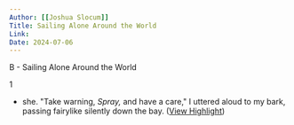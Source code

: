 ```yaml
---
Author: [[Joshua Slocum]]
Title: Sailing Alone Around the World
Link: 
Date: 2024-07-06
---
```

B - Sailing Alone Around the World

1
- she. "Take warning, *Spray,* and have a care," I uttered aloud to my bark, passing fairylike silently down the bay. ([View Highlight](https://read.readwise.io/read/01j1p6es1wsak2mwydzbv6v6d8))
